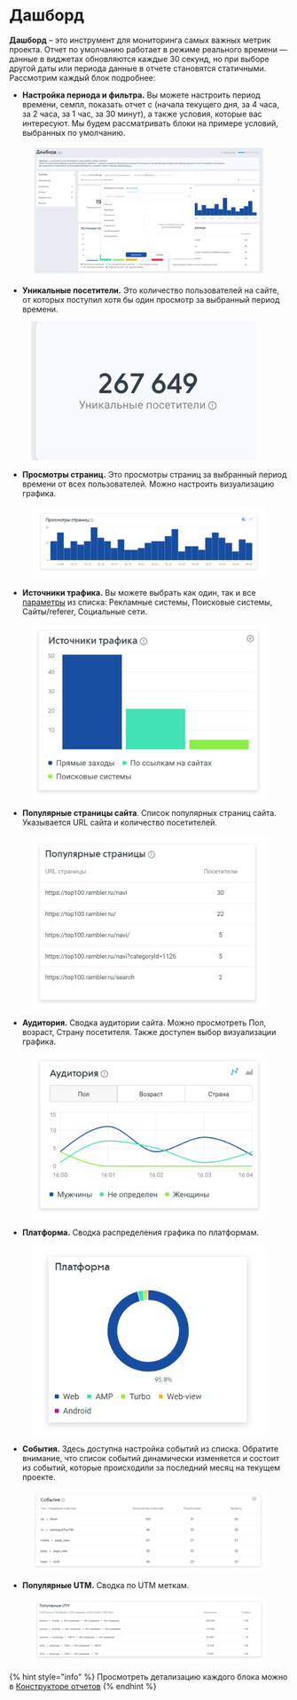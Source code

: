 # Дашборд

**Дашборд** –  это инструмент для мониторинга самых важных метрик проекта. Отчет по умолчанию работает в режиме реального времени — данные в виджетах обновляются каждые 30 секунд, но при выборе другой даты или периода данные в отчете становятся статичными. Рассмотрим каждый блок подробнее:

* **Настройка периода и фильтра.** Вы можете настроить период времени, семпл, показать отчет с (начала текущего дня, за 4 часа, за 2 часа, за 1 час, за 30 минут), а также условия, которые вас интересуют. Мы будем рассматривать блоки на примере условий, выбранных по умолчанию.&#x20;

<figure><img src="../../.gitbook/assets/stat.top100.rambler.ru_stat_projects_7596044_dashboard_dateStart=2023-07-07&#x26;dateEnd=2023-07-07&#x26;groupBy=minute&#x26;sample=1 (3).png" alt=""><figcaption></figcaption></figure>

* &#x20;**Уникальные посетители.** Это количество пользователей на сайте, от которых поступил хотя бы один просмотр за выбранный период времени.

<figure><img src="../../.gitbook/assets/stage-corp.rambler.ru_projects_80674_dashboard_dateStart=today&#x26;dateEnd=today&#x26;groupBy=hour&#x26;sample=1 (1).png" alt=""><figcaption></figcaption></figure>



* **Просмотры страниц.** Это просмотры страниц за выбранный период времени от всех пользователей. Можно настроить визуализацию графика.

<figure><img src="../../.gitbook/assets/реалтайм 3.png" alt=""><figcaption></figcaption></figure>

* **Источники трафика.** Вы можете выбрать как один, так и все [параметры](../metriki-analitiki-top-100/parametry.md) из списка: Рекламные системы, Поисковые системы, Сайты/referer, Социальные сети.

<figure><img src="../../.gitbook/assets/реалтайм 5.png" alt=""><figcaption></figcaption></figure>

* **Популярные страницы сайта**. Список популярных страниц сайта. Указывается URL сайта и количество посетителей.

<figure><img src="../../.gitbook/assets/реалтайм 6 (1).png" alt=""><figcaption></figcaption></figure>

* **Аудитория.** Сводка аудитории сайта. Можно просмотреть Пол, возраст, Страну посетителя. Также доступен выбор визуализации графика.

<figure><img src="../../.gitbook/assets/реалтайм 7 (1).png" alt=""><figcaption></figcaption></figure>

* **Платформа.** Сводка распределения графика по платформам.

<figure><img src="../../.gitbook/assets/реалтайм 13.png" alt=""><figcaption></figcaption></figure>

* **События.** Здесь доступна настройка событий из списка. Обратите внимание, что список событий динамически изменяется и состоит из событий, которые происходили за последний месяц на текущем проекте.

<figure><img src="../../.gitbook/assets/реалтайм 9 (1).png" alt=""><figcaption></figcaption></figure>

* **Популярные UTM.** Сводка по UTM меткам.

<figure><img src="../../.gitbook/assets/реалтайм 14.png" alt=""><figcaption></figcaption></figure>

{% hint style="info" %}
Просмотреть детализацию каждого блока можно в [Конструкторе отчетов](konstruktor-otchyotov.md)
{% endhint %}

